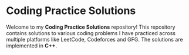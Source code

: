 # Coding Practice Solutions

Welcome to my **Coding Practice Solutions** repository! This repository contains solutions to various coding problems I have practiced across multiple platforms like LeetCode, Codeforces and GFG. The solutions are implemented in **C++**.
